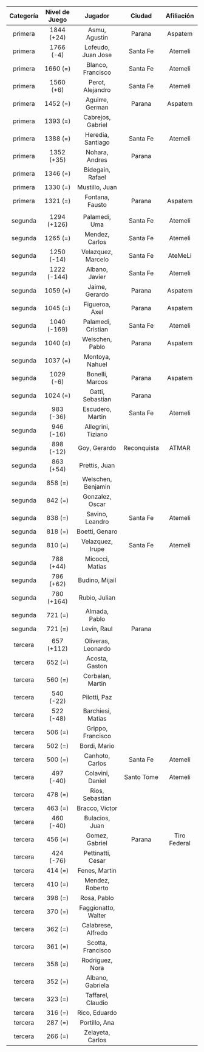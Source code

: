 |  Categoría  |  Nivel de Juego  |       Jugador       |   Ciudad    |  Afiliación  |
|:-----------:|:----------------:|:-------------------:|:-----------:|:------------:|
|   primera   |    1844 (+24)    |    Asmu, Agustin    |   Parana    |   Aspatem    |
|   primera   |    1766 (-4)     | Lofeudo, Juan Jose  |  Santa Fe   |   Atemeli    |
|   primera   |     1660 (=)     |  Blanco, Francisco  |  Santa Fe   |   Atemeli    |
|   primera   |    1560 (+6)     |  Perot, Alejandro   |  Santa Fe   |   Atemeli    |
|   primera   |     1452 (=)     |   Aguirre, German   |   Parana    |   Aspatem    |
|   primera   |     1393 (=)     |  Cabrejos, Gabriel  |             |              |
|   primera   |     1388 (=)     |  Heredia, Santiago  |  Santa Fe   |   Atemeli    |
|   primera   |    1352 (+35)    |   Nohara, Andres    |   Parana    |              |
|   primera   |     1346 (=)     |  Bidegain, Rafael   |             |              |
|   primera   |     1330 (=)     |   Mustillo, Juan    |             |              |
|   primera   |     1321 (=)     |   Fontana, Fausto   |   Parana    |   Aspatem    |
|             |                  |                     |             |              |
|   segunda   |   1294 (+126)    |    Palamedi, Uma    |  Santa Fe   |   Atemeli    |
|   segunda   |     1265 (=)     |   Mendez, Carlos    |  Santa Fe   |   Atemeli    |
|   segunda   |    1250 (-14)    | Velazquez, Marcelo  |  Santa Fe   |   AteMeLi    |
|   segunda   |   1222 (-144)    |   Albano, Javier    |  Santa Fe   |   Atemeli    |
|   segunda   |     1059 (=)     |   Jaime, Gerardo    |   Parana    |   Aspatem    |
|   segunda   |     1045 (=)     |   Figueroa, Axel    |   Parana    |   Aspatem    |
|   segunda   |   1040 (-169)    | Palamedi, Cristian  |  Santa Fe   |   Atemeli    |
|   segunda   |     1040 (=)     |   Welschen, Pablo   |   Parana    |   Aspatem    |
|   segunda   |     1037 (=)     |   Montoya, Nahuel   |             |              |
|   segunda   |    1029 (-6)     |   Bonelli, Marcos   |   Parana    |   Aspatem    |
|   segunda   |     1024 (=)     |  Gatti, Sebastian   |   Parana    |              |
|   segunda   |    983 (-36)     |  Escudero, Martin   |  Santa Fe   |   Atemeli    |
|   segunda   |    946 (-16)     | Allegrini, Tiziano  |             |              |
|   segunda   |    898 (-12)     |    Goy, Gerardo     | Reconquista |    ATMAR     |
|   segunda   |    863 (+54)     |    Prettis, Juan    |             |              |
|   segunda   |     858 (=)      | Welschen, Benjamin  |             |              |
|   segunda   |     842 (=)      |   Gonzalez, Oscar   |             |              |
|   segunda   |     838 (=)      |   Savino, Leandro   |  Santa Fe   |   Atemeli    |
|   segunda   |     818 (=)      |   Boetti, Genaro    |             |              |
|   segunda   |     810 (=)      |  Velazquez, Irupe   |  Santa Fe   |   Atemeli    |
|   segunda   |    788 (+44)     |   Micocci, Matias   |             |              |
|   segunda   |    786 (+62)     |   Budino, Mijail    |             |              |
|   segunda   |    780 (+164)    |    Rubio, Julian    |             |              |
|   segunda   |     721 (=)      |    Almada, Pablo    |             |              |
|   segunda   |     721 (=)      |     Levin, Raul     |   Parana    |              |
|             |                  |                     |             |              |
|   tercera   |    657 (+112)    | Oliveras, Leonardo  |             |              |
|   tercera   |     652 (=)      |   Acosta, Gaston    |             |              |
|   tercera   |     560 (=)      |  Corbalan, Martin   |             |              |
|   tercera   |    540 (-22)     |    Pilotti, Paz     |             |              |
|   tercera   |    522 (-48)     |  Barchiesi, Matias  |             |              |
|   tercera   |     506 (=)      |  Grippo, Francisco  |             |              |
|   tercera   |     502 (=)      |    Bordi, Mario     |             |              |
|   tercera   |     500 (=)      |   Canhoto, Carlos   |  Santa Fe   |   Atemeli    |
|   tercera   |    497 (-40)     |  Colavini, Daniel   | Santo Tome  |   Atemeli    |
|   tercera   |     478 (=)      |   Rios, Sebastian   |             |              |
|   tercera   |     463 (=)      |   Bracco, Victor    |             |              |
|   tercera   |    460 (-40)     |   Bulacios, Juan    |             |              |
|   tercera   |     456 (=)      |   Gomez, Gabriel    |   Parana    | Tiro Federal |
|   tercera   |    424 (-76)     |  Pettinatti, Cesar  |             |              |
|   tercera   |     414 (=)      |    Fenes, Martin    |             |              |
|   tercera   |     410 (=)      |   Mendez, Roberto   |             |              |
|   tercera   |     398 (=)      |     Rosa, Pablo     |             |              |
|   tercera   |     370 (=)      | Faggionatto, Walter |             |              |
|   tercera   |     362 (=)      | Calabrese, Alfredo  |             |              |
|   tercera   |     361 (=)      |  Scotta, Francisco  |             |              |
|   tercera   |     358 (=)      |   Rodriguez, Nora   |             |              |
|   tercera   |     352 (=)      |  Albano, Gabriela   |             |              |
|   tercera   |     323 (=)      |  Taffarel, Claudio  |             |              |
|   tercera   |     316 (=)      |    Rico, Eduardo    |             |              |
|   tercera   |     287 (=)      |    Portillo, Ana    |             |              |
|   tercera   |     266 (=)      |  Zelayeta, Carlos   |             |              |